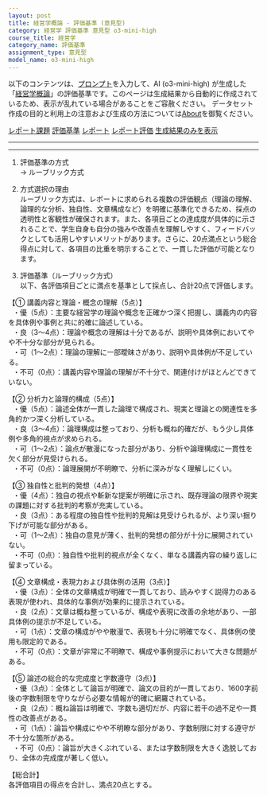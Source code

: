 ```yaml
---
layout: post
title: 経営学概論 - 評価基準 (意見型)
category: 経営学 評価基準 意見型 o3-mini-high
course_title: 経営学
category_name: 評価基準
assignment_type: 意見型
model_name: o3-mini-high
---
```


以下のコンテンツは、[プロンプト](https://github.com/takedatoshiyuki/synthetic_assignments/tree/main/generated/経営学/o3-mini-high/prompt_評価基準-意見型.md)を入力して、AI (o3-mini-high) が生成した「[経営学概論](/contents/経営学/)」の評価基準です。このページは生成結果から自動的に作成されているため、表示が乱れている場合があることをご容赦ください。
データセット作成の目的と利用上の注意および生成の方法については[About](/About)を御覧ください。

[レポート課題](../レポート課題-意見型)
[評価基準](../評価基準-意見型)
[レポート](../レポート-意見型)
[レポート評価](../レポート評価-意見型)
[生成結果のみを表示](https://github.com/takedatoshiyuki/synthetic_assignments/tree/main/generated/経営学/o3-mini-high/評価基準-意見型.md)
  

***
***
  
1. 評価基準の方式  
→ ルーブリック方式

2. 方式選択の理由  
ルーブリック方式は、レポートに求められる複数の評価観点（理論の理解、論理的な分析、独自性、文章構成など）を明確に基準化できるため、採点の透明性と客観性が確保されます。また、各項目ごとの達成度が具体的に示されることで、学生自身も自分の強みや改善点を理解しやすく、フィードバックとしても活用しやすいメリットがあります。さらに、20点満点という総合得点に対して、各項目の比重を明示することで、一貫した評価が可能となります。

3. 評価基準（ルーブリック方式）  
以下、各評価項目ごとに満点を基準として採点し、合計20点で評価します。

【① 講義内容と理論・概念の理解（5点）】  
  ・優（5点）：主要な経営学の理論や概念を正確かつ深く把握し、講義内の内容を具体例や事例と共に的確に論述している。  
  ・良（3～4点）：理論や概念の理解は十分であるが、説明や具体例においてやや不十分な部分が見られる。  
  ・可（1～2点）：理論の理解に一部曖昧さがあり、説明や具体例が不足している。  
  ・不可（0点）：講義内容や理論の理解が不十分で、関連付けがほとんどできていない。

【② 分析力と論理的構成（5点）】  
  ・優（5点）：論述全体が一貫した論理で構成され、現実と理論との関連性を多角的かつ深く分析している。  
  ・良（3～4点）：論理構成は整っており、分析も概ね的確だが、もう少し具体例や多角的視点が求められる。  
  ・可（1～2点）：論点が散漫になった部分があり、分析や論理構成に一貫性を欠く部分が見受けられる。  
  ・不可（0点）：論理展開が不明瞭で、分析に深みがなく理解しにくい。

【③ 独自性と批判的発想（4点）】  
  ・優（4点）：独自の視点や斬新な提案が明確に示され、既存理論の限界や現実の課題に対する批判的考察が充実している。  
  ・良（3点）：ある程度の独自性や批判的見解は見受けられるが、より深い掘り下げが可能な部分がある。  
  ・可（1～2点）：独自の意見が薄く、批判的発想の部分が十分に展開されていない。  
  ・不可（0点）：独自性や批判的視点が全くなく、単なる講義内容の繰り返しに留まっている。

【④ 文章構成・表現力および具体例の活用（3点）】  
  ・優（3点）：全体の文章構成が明確で一貫しており、読みやすく説得力のある表現が使われ、具体的な事例が効果的に提示されている。  
  ・良（2点）：文章は概ね整っているが、構成や表現に改善の余地があり、一部具体例の提示が不足している。  
  ・可（1点）：文章の構成がやや散漫で、表現も十分に明確でなく、具体例の使用も限定的である。  
  ・不可（0点）：文章が非常に不明瞭で、構成や事例提示において大きな問題がある。

【⑤ 論述の総合的な完成度と字数遵守（3点）】  
  ・優（3点）：全体として論旨が明確で、論文の目的が一貫しており、1600字前後の字数制限を守りながら必要な情報が的確に網羅されている。  
  ・良（2点）：概ね論旨は明確で、字数も適切だが、内容に若干の過不足や一貫性の改善点がある。  
  ・可（1点）：論旨や構成にやや不明瞭な部分があり、字数制限に対する遵守が不十分な箇所がある。  
  ・不可（0点）：論旨が大きくぶれている、または字数制限を大きく逸脱しており、全体の完成度が著しく低い。

【総合計】  
各評価項目の得点を合計し、満点20点とする。
